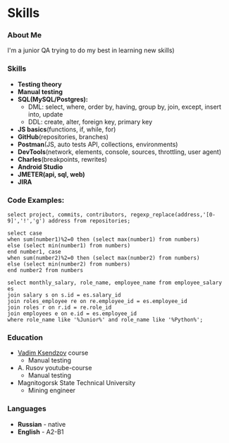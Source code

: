 # Skills
### About Me
I'm a junior QA trying to do my best in learning new skills)
### Skills
* **Testing theory**
* **Manual testing**
* **SQL(MySQL/Postgres):**
    * DML: select, where, order by, having, group by, join, except, insert into, update
    * DDL: create, alter, foreign key, primary key
* **JS basics**(functions, if, while, for)
* **GitHub**(repositories, branches)
* **Postman**(JS, auto tests API, collections, environments)
* **DevTools**(network, elements, console, sources, throttling, user agent)
* **Charles**(breakpoints, rewrites)
* **Android Studio**
* **JMETER(api, sql, web)**
* **JIRA**
### Code Examples:
```
select project, commits, contributors, regexp_replace(address,'[0-9]','!','g') address from repositories;
```
```
select case
when sum(number1)%2=0 then (select max(number1) from numbers)
else (select min(number1) from numbers)
end number1, case 
when sum(number2)%2=0 then (select max(number2) from numbers)
else (select min(number2) from numbers)
end number2 from numbers
```
```
select monthly_salary, role_name, employee_name from employee_salary es 
join salary s on s.id = es.salary_id 
join roles_employee re on re.employee_id = es.employee_id 
join roles r on r.id = re.role_id
join employees e on e.id = es.employee_id
where role_name like '%Junior%' and role_name like '%Python%';
```
### Education
* [Vadim Ksendzov](https://ksendzov.com/) course
  * Manual testing
* A. Rusov youtube-course
  * Manual testing
* Magnitogorsk State Technical University
  * Mining engineer
### Languages
* **Russian** - native
* **English** - A2-B1
